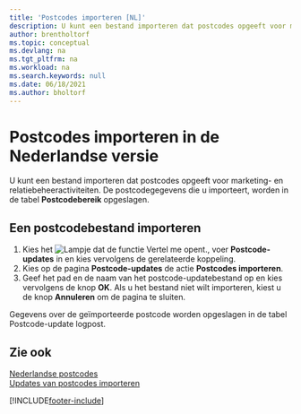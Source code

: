 ```yaml
---
title: 'Postcodes importeren [NL]'
description: U kunt een bestand importeren dat postcodes opgeeft voor marketing- en relatiebeheeractiviteiten. De gegevens worden opgeslagen in de tabel Postcodebereik.
author: brentholtorf
ms.topic: conceptual
ms.devlang: na
ms.tgt_pltfrm: na
ms.workload: na
ms.search.keywords: null
ms.date: 06/18/2021
ms.author: bholtorf
---
```

# Postcodes importeren in de Nederlandse versie
U kunt een bestand importeren dat postcodes opgeeft voor marketing- en relatiebeheeractiviteiten. De postcodegegevens die u importeert, worden in de tabel **Postcodebereik** opgeslagen.  

## Een postcodebestand importeren  

1.  Kies het ![Lampje dat de functie Vertel me opent.](../../media/ui-search/search_small.png "Vertel me wat u wilt doen"), voer **Postcode-updates** in en kies vervolgens de gerelateerde koppeling.  
2.  Kies op de pagina **Postcode-updates** de actie **Postcodes importeren**.  
3.  Geef het pad en de naam van het postcode-updatebestand op en kies vervolgens de knop **OK**. Als u het bestand niet wilt importeren, kiest u de knop **Annuleren** om de pagina te sluiten.  

Gegevens over de geïmporteerde postcode worden opgeslagen in de tabel Postcode-update logpost.  

## Zie ook  
 [Nederlandse postcodes](dutch-post-codes.md)   
 [Updates van postcodes importeren](how-to-import-post-code-updates.md)


[!INCLUDE[footer-include](../../includes/footer-banner.md)]